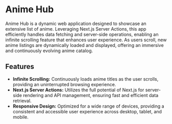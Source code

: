 # Anime Hub

Anime Hub is a dynamic web application designed to showcase an extensive list of anime. Leveraging Next.js Server Actions, this app efficiently handles data fetching and server-side operations, enabling an infinite scrolling feature that enhances user experience. As users scroll, new anime listings are dynamically loaded and displayed, offering an immersive and continuously evolving anime catalog.

## Features

- **Infinite Scrolling:** Continuously loads anime titles as the user scrolls, providing an uninterrupted browsing experience.
- **Next.js Server Actions:** Utilizes the full potential of Next.js for server-side rendering and API management, ensuring fast and efficient data retrieval.
- **Responsive Design:** Optimized for a wide range of devices, providing a consistent and accessible user experience across desktop, tablet, and mobile.
